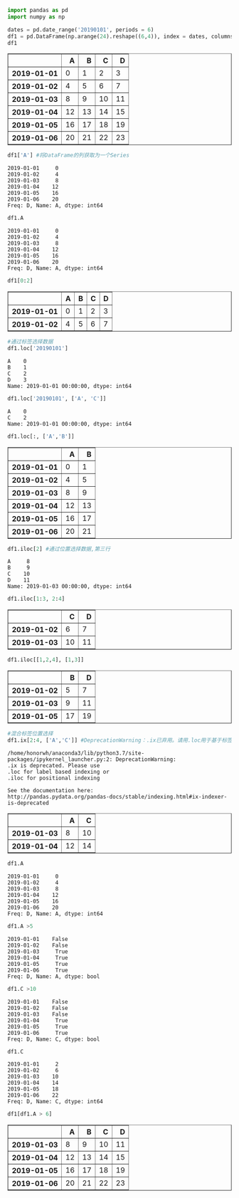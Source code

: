 

```python
import pandas as pd
import numpy as np
```


```python
dates = pd.date_range('20190101', periods = 6)
df1 = pd.DataFrame(np.arange(24).reshape((6,4)), index = dates, columns = ['A','B','C','D'])
df1
```




<div>
<style scoped>
    .dataframe tbody tr th:only-of-type {
        vertical-align: middle;
    }

    .dataframe tbody tr th {
        vertical-align: top;
    }

    .dataframe thead th {
        text-align: right;
    }
</style>
<table border="1" class="dataframe">
  <thead>
    <tr style="text-align: right;">
      <th></th>
      <th>A</th>
      <th>B</th>
      <th>C</th>
      <th>D</th>
    </tr>
  </thead>
  <tbody>
    <tr>
      <th>2019-01-01</th>
      <td>0</td>
      <td>1</td>
      <td>2</td>
      <td>3</td>
    </tr>
    <tr>
      <th>2019-01-02</th>
      <td>4</td>
      <td>5</td>
      <td>6</td>
      <td>7</td>
    </tr>
    <tr>
      <th>2019-01-03</th>
      <td>8</td>
      <td>9</td>
      <td>10</td>
      <td>11</td>
    </tr>
    <tr>
      <th>2019-01-04</th>
      <td>12</td>
      <td>13</td>
      <td>14</td>
      <td>15</td>
    </tr>
    <tr>
      <th>2019-01-05</th>
      <td>16</td>
      <td>17</td>
      <td>18</td>
      <td>19</td>
    </tr>
    <tr>
      <th>2019-01-06</th>
      <td>20</td>
      <td>21</td>
      <td>22</td>
      <td>23</td>
    </tr>
  </tbody>
</table>
</div>




```python
df1['A'] #将DataFrame的列获取为一个Series
```




    2019-01-01     0
    2019-01-02     4
    2019-01-03     8
    2019-01-04    12
    2019-01-05    16
    2019-01-06    20
    Freq: D, Name: A, dtype: int64




```python
df1.A
```




    2019-01-01     0
    2019-01-02     4
    2019-01-03     8
    2019-01-04    12
    2019-01-05    16
    2019-01-06    20
    Freq: D, Name: A, dtype: int64




```python
df1[0:2]
```




<div>
<style scoped>
    .dataframe tbody tr th:only-of-type {
        vertical-align: middle;
    }

    .dataframe tbody tr th {
        vertical-align: top;
    }

    .dataframe thead th {
        text-align: right;
    }
</style>
<table border="1" class="dataframe">
  <thead>
    <tr style="text-align: right;">
      <th></th>
      <th>A</th>
      <th>B</th>
      <th>C</th>
      <th>D</th>
    </tr>
  </thead>
  <tbody>
    <tr>
      <th>2019-01-01</th>
      <td>0</td>
      <td>1</td>
      <td>2</td>
      <td>3</td>
    </tr>
    <tr>
      <th>2019-01-02</th>
      <td>4</td>
      <td>5</td>
      <td>6</td>
      <td>7</td>
    </tr>
  </tbody>
</table>
</div>




```python
#通过标签选择数据
df1.loc['20190101']
```




    A    0
    B    1
    C    2
    D    3
    Name: 2019-01-01 00:00:00, dtype: int64




```python
df1.loc['20190101', ['A', 'C']]
```




    A    0
    C    2
    Name: 2019-01-01 00:00:00, dtype: int64




```python
df1.loc[:, ['A','B']]
```




<div>
<style scoped>
    .dataframe tbody tr th:only-of-type {
        vertical-align: middle;
    }

    .dataframe tbody tr th {
        vertical-align: top;
    }

    .dataframe thead th {
        text-align: right;
    }
</style>
<table border="1" class="dataframe">
  <thead>
    <tr style="text-align: right;">
      <th></th>
      <th>A</th>
      <th>B</th>
    </tr>
  </thead>
  <tbody>
    <tr>
      <th>2019-01-01</th>
      <td>0</td>
      <td>1</td>
    </tr>
    <tr>
      <th>2019-01-02</th>
      <td>4</td>
      <td>5</td>
    </tr>
    <tr>
      <th>2019-01-03</th>
      <td>8</td>
      <td>9</td>
    </tr>
    <tr>
      <th>2019-01-04</th>
      <td>12</td>
      <td>13</td>
    </tr>
    <tr>
      <th>2019-01-05</th>
      <td>16</td>
      <td>17</td>
    </tr>
    <tr>
      <th>2019-01-06</th>
      <td>20</td>
      <td>21</td>
    </tr>
  </tbody>
</table>
</div>




```python
df1.iloc[2] #通过位置选择数据,第三行
```




    A     8
    B     9
    C    10
    D    11
    Name: 2019-01-03 00:00:00, dtype: int64




```python
df1.iloc[1:3, 2:4]
```




<div>
<style scoped>
    .dataframe tbody tr th:only-of-type {
        vertical-align: middle;
    }

    .dataframe tbody tr th {
        vertical-align: top;
    }

    .dataframe thead th {
        text-align: right;
    }
</style>
<table border="1" class="dataframe">
  <thead>
    <tr style="text-align: right;">
      <th></th>
      <th>C</th>
      <th>D</th>
    </tr>
  </thead>
  <tbody>
    <tr>
      <th>2019-01-02</th>
      <td>6</td>
      <td>7</td>
    </tr>
    <tr>
      <th>2019-01-03</th>
      <td>10</td>
      <td>11</td>
    </tr>
  </tbody>
</table>
</div>




```python
df1.iloc[[1,2,4], [1,3]]
```




<div>
<style scoped>
    .dataframe tbody tr th:only-of-type {
        vertical-align: middle;
    }

    .dataframe tbody tr th {
        vertical-align: top;
    }

    .dataframe thead th {
        text-align: right;
    }
</style>
<table border="1" class="dataframe">
  <thead>
    <tr style="text-align: right;">
      <th></th>
      <th>B</th>
      <th>D</th>
    </tr>
  </thead>
  <tbody>
    <tr>
      <th>2019-01-02</th>
      <td>5</td>
      <td>7</td>
    </tr>
    <tr>
      <th>2019-01-03</th>
      <td>9</td>
      <td>11</td>
    </tr>
    <tr>
      <th>2019-01-05</th>
      <td>17</td>
      <td>19</td>
    </tr>
  </tbody>
</table>
</div>




```python
#混合标签位置选择
df1.ix[2:4, ['A','C']] #DeprecationWarning：.ix已弃用。请用.loc用于基于标签的索引或.iloc用于位置索引
```

    /home/honorwh/anaconda3/lib/python3.7/site-packages/ipykernel_launcher.py:2: DeprecationWarning: 
    .ix is deprecated. Please use
    .loc for label based indexing or
    .iloc for positional indexing
    
    See the documentation here:
    http://pandas.pydata.org/pandas-docs/stable/indexing.html#ix-indexer-is-deprecated
      





<div>
<style scoped>
    .dataframe tbody tr th:only-of-type {
        vertical-align: middle;
    }

    .dataframe tbody tr th {
        vertical-align: top;
    }

    .dataframe thead th {
        text-align: right;
    }
</style>
<table border="1" class="dataframe">
  <thead>
    <tr style="text-align: right;">
      <th></th>
      <th>A</th>
      <th>C</th>
    </tr>
  </thead>
  <tbody>
    <tr>
      <th>2019-01-03</th>
      <td>8</td>
      <td>10</td>
    </tr>
    <tr>
      <th>2019-01-04</th>
      <td>12</td>
      <td>14</td>
    </tr>
  </tbody>
</table>
</div>




```python
df1.A
```




    2019-01-01     0
    2019-01-02     4
    2019-01-03     8
    2019-01-04    12
    2019-01-05    16
    2019-01-06    20
    Freq: D, Name: A, dtype: int64




```python
df1.A >5
```




    2019-01-01    False
    2019-01-02    False
    2019-01-03     True
    2019-01-04     True
    2019-01-05     True
    2019-01-06     True
    Freq: D, Name: A, dtype: bool




```python
df1.C >10
```




    2019-01-01    False
    2019-01-02    False
    2019-01-03    False
    2019-01-04     True
    2019-01-05     True
    2019-01-06     True
    Freq: D, Name: C, dtype: bool




```python
df1.C
```




    2019-01-01     2
    2019-01-02     6
    2019-01-03    10
    2019-01-04    14
    2019-01-05    18
    2019-01-06    22
    Freq: D, Name: C, dtype: int64




```python
df1[df1.A > 6]
```




<div>
<style scoped>
    .dataframe tbody tr th:only-of-type {
        vertical-align: middle;
    }

    .dataframe tbody tr th {
        vertical-align: top;
    }

    .dataframe thead th {
        text-align: right;
    }
</style>
<table border="1" class="dataframe">
  <thead>
    <tr style="text-align: right;">
      <th></th>
      <th>A</th>
      <th>B</th>
      <th>C</th>
      <th>D</th>
    </tr>
  </thead>
  <tbody>
    <tr>
      <th>2019-01-03</th>
      <td>8</td>
      <td>9</td>
      <td>10</td>
      <td>11</td>
    </tr>
    <tr>
      <th>2019-01-04</th>
      <td>12</td>
      <td>13</td>
      <td>14</td>
      <td>15</td>
    </tr>
    <tr>
      <th>2019-01-05</th>
      <td>16</td>
      <td>17</td>
      <td>18</td>
      <td>19</td>
    </tr>
    <tr>
      <th>2019-01-06</th>
      <td>20</td>
      <td>21</td>
      <td>22</td>
      <td>23</td>
    </tr>
  </tbody>
</table>
</div>


